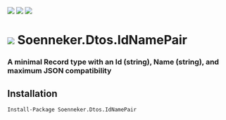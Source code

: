 [![](https://img.shields.io/nuget/v/Soenneker.Dtos.IdNamePair.svg?style=for-the-badge)](https://www.nuget.org/packages/Soenneker.Dtos.IdNamePair/)
[![](https://img.shields.io/github/actions/workflow/status/soenneker/soenneker.dtos.idnamepair/publish-package.yml?style=for-the-badge)](https://github.com/soenneker/soenneker.dtos.idnamepair/actions/workflows/publish-package.yml)
[![](https://img.shields.io/nuget/dt/Soenneker.Dtos.IdNamePair.svg?style=for-the-badge)](https://www.nuget.org/packages/Soenneker.Dtos.IdNamePair/)

# ![](https://user-images.githubusercontent.com/4441470/224455560-91ed3ee7-f510-4041-a8d2-3fc093025112.png) Soenneker.Dtos.IdNamePair
### A minimal Record type with an Id (string), Name (string), and maximum JSON compatibility

## Installation

```
Install-Package Soenneker.Dtos.IdNamePair
```
